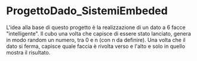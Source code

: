 # ProgettoDado_SistemiEmbeded
L'idea alla base di questo progetto è la realizzazione di un dato a 6 facce "intelligente". 
Il cubo una volta che capisce di essere stato lanciato, genera in modo random un numero, tra 0 e n (con n da definire). 
Una volta che il dato si ferma, capisce quale faccia è rivolta verso e l'alto e solo in quello mostra il risultato.
